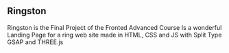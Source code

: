 ## Ringston

Ringston is the Final Project of the Fronted Advanced Course
Is a wonderful Landing Page for a ring web site made in HTML, CSS and JS with Split Type GSAP and THREE.js
